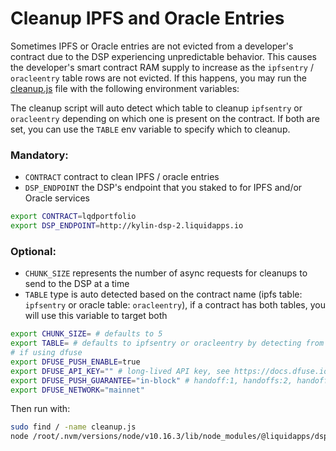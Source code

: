 Cleanup IPFS and Oracle Entries
========

Sometimes IPFS or Oracle entries are not evicted from a developer's contract due to the DSP experiencing unpredictable behavior.  This causes the developer's smart contract RAM supply to increase as the `ipfsentry` / `oracleentry` table rows are not evicted.  If this happens, you may run the [cleanup.js](https://github.com/liquidapps-io/zeus-sdk/blob/master/boxes/groups/services/ipfs-dapp-service/utils/ipfs-service/cleanup.js) file with the following environment variables:

The cleanup script will auto detect which table to cleanup `ipfsentry` or `oracleentry` depending on which one is present on the contract.  If both are set, you can use the `TABLE` env variable to specify which to cleanup.

### Mandatory:

- `CONTRACT` contract to clean IPFS / oracle entries
- `DSP_ENDPOINT` the DSP's endpoint that you staked to for IPFS and/or Oracle services

```bash
export CONTRACT=lqdportfolio
export DSP_ENDPOINT=http://kylin-dsp-2.liquidapps.io
```

### Optional:

- `CHUNK_SIZE` represents the number of async requests for cleanups to send to the DSP at a time
- `TABLE` type is auto detected based on the contract name (ipfs table: `ipfsentry` or oracle table: `oracleentry`), if a contract has both tables, you will use this variable to target both

```bash
export CHUNK_SIZE= # defaults to 5
export TABLE= # defaults to ipfsentry or oracleentry by detecting from contract
# if using dfuse
export DFUSE_PUSH_ENABLE=true
export DFUSE_API_KEY="" # long-lived API key, see https://docs.dfuse.io/guides/core-concepts/authentication/, e.g. (server_abcdef123123123000000000000000000)
export DFUSE_PUSH_GUARANTEE="in-block" # handoff:1, handoffs:2, handoffs:3, irreversible
export DFUSE_NETWORK="mainnet"
```

Then run with:

```bash
sudo find / -name cleanup.js
node /root/.nvm/versions/node/v10.16.3/lib/node_modules/@liquidapps/dsp/zeus_boxes/seed-utils-cleanup/utils/cleanup.js
```
